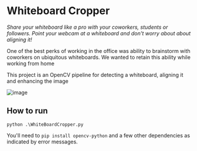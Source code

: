 # Whiteboard Cropper
_Share your whiteboard like a pro with your coworkers, students or followers.
Point your webcam at a whiteboard and don't worry about about aligning it!_

One of the best perks of working in the office was ability to brainstorm with coworkers on ubiquitous whiteboards. We wanted to retain this ability while working from home

This project is an OpenCV pipeline for detecting a whiteboard, aligning it and enhancing the image

![image](https://user-images.githubusercontent.com/1673956/88862372-00260980-d1b5-11ea-8d53-bcd15c04f5af.png)

## How to run
`python .\WhiteBoardCropper.py`

You'll need to `pip install opencv-python` and a few other dependencies as indicated by error messages.
